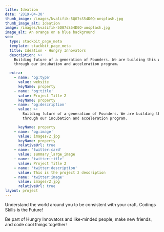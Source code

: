 ```yaml
---
title: Ideation
date: '2019-04-30'
thumb_image: /images/kvalifik-5Q07sS54D0Q-unsplash.jpg
thumb_image_alt: Ideation
image: /images/kvalifik-5Q07sS54D0Q-unsplash.jpg
image_alt: An orange on a blue background
seo:
  type: stackbit_page_meta
  template: stackbit_page_meta
  title: Ideation - Hungry Innovators
  description: >+
    Building future of a generation of Founders. We are building this work
    through our incubation and acceleration program.

  extra:
    - name: 'og:type'
      value: website
      keyName: property
    - name: 'og:title'
      value: Project Title 2
      keyName: property
    - name: 'og:description'
      value: >+
        Building future of a generation of Founders. We are building this work
        through our incubation and acceleration program.

      keyName: property
    - name: 'og:image'
      value: images/2.jpg
      keyName: property
      relativeUrl: true
    - name: 'twitter:card'
      value: summary_large_image
    - name: 'twitter:title'
      value: Project Title 2
    - name: 'twitter:description'
      value: This is the project 2 description
    - name: 'twitter:image'
      value: images/2.jpg
      relativeUrl: true
layout: project
---
```

Understand the world around you to be consistent with your craft. Codings Skills is the Future!

Be part of Hungry Innovators and like-minded people, make new friends, and code cool things together!
